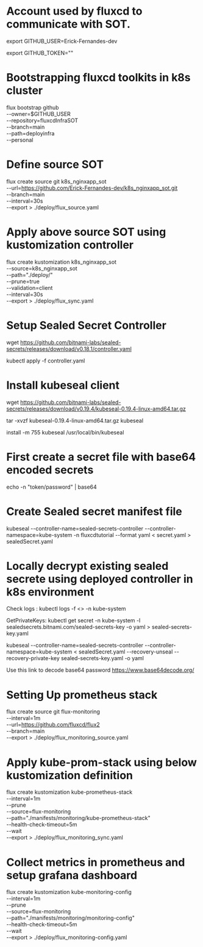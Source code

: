 # Account used by fluxcd to communicate with SOT.
export GITHUB_USER=Erick-Fernandes-dev

export GITHUB_TOKEN=""

# Bootstrapping fluxcd toolkits in k8s cluster

flux bootstrap github \
 --owner=$GITHUB_USER \
 --repository=fluxcdInfraSOT \
 --branch=main \
 --path=deployinfra \
 --personal

# Define source SOT
flux create source git k8s_nginxapp_sot \
 --url=https://github.com/Erick-Fernandes-dev/k8s_nginxapp_sot.git \
 --branch=main \
 --interval=30s \
 --export > ./deploy/flux_source.yaml

# Apply above source SOT using kustomization controller
 flux create kustomization k8s_nginxapp_sot \
 --source=k8s_nginxapp_sot  \
 --path="./deploy/" \
 --prune=true \
 --validation=client \
 --interval=30s  \
 --export > ./deploy/flux_sync.yaml

 # Setup Sealed Secret Controller
 wget https://github.com/bitnami-labs/sealed-secrets/releases/download/v0.18.1/controller.yaml

 kubectl apply -f controller.yaml

 # Install kubeseal client 
 wget https://github.com/bitnami-labs/sealed-secrets/releases/download/v0.19.4/kubeseal-0.19.4-linux-amd64.tar.gz

 tar -xvzf kubeseal-0.19.4-linux-amd64.tar.gz kubeseal

 install -m 755 kubeseal /usr/local/bin/kubeseal

# First create a secret file with base64 encoded secrets

  echo -n "token/password" |  base64

 # Create Sealed secret manifest file
 
 kubeseal --controller-name=sealed-secrets-controller --controller-namespace=kube-system  -n fluxcdtutorial --format yaml < secret.yaml > sealedSecret.yaml

 # Locally decrypt existing sealed secrete using deployed controller in k8s environment

 Check logs : kubectl logs -f <<SealedSecretPodName>> -n kube-system

 GetPrivateKeys: kubectl get secret -n kube-system -l sealedsecrets.bitnami.com/sealed-secrets-key -o yaml > sealed-secrets-key.yaml

 kubeseal --controller-name=sealed-secrets-controller --controller-namespace=kube-system < sealedSecret.yaml --recovery-unseal --recovery-private-key sealed-secrets-key.yaml -o yaml

 Use this link to decode base64 password https://www.base64decode.org/


  # Setting Up prometheus stack
 flux create source git flux-monitoring \
  --interval=1m \
  --url=https://github.com/fluxcd/flux2 \
  --branch=main \
  --export > ./deploy/flux_monitoring_source.yaml

# Apply kube-prom-stack using below kustomization definition
flux create kustomization kube-prometheus-stack \
  --interval=1m \
  --prune \
  --source=flux-monitoring \
  --path="./manifests/monitoring/kube-prometheus-stack" \
  --health-check-timeout=5m \
  --wait \
  --export > ./deploy/flux_monitoring_sync.yaml

# Collect metrics in prometheus and setup grafana dashboard
flux create kustomization kube-monitoring-config \
  --interval=1m \
  --prune \
  --source=flux-monitoring \
  --path="./manifests/monitoring/monitoring-config" \
  --health-check-timeout=5m \
  --wait \
  --export > ./deploy/flux_monitoring-config.yaml

